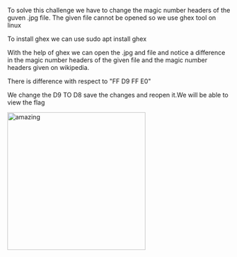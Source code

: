 To solve this challenge we have to change the magic number headers of the guven .jpg file.
The given file cannot be opened so we use ghex tool on linux

To install ghex we can use sudo apt install ghex

With the help of ghex we can open the .jpg and file and notice a difference in the magic number headers of the given file and the magic number headers given on wikipedia.

There is difference with respect to "FF D9 FF E0"

We change the D9 TO D8 save the changes and reopen it.We will be able to view the flag

<img width="312" alt="amazing" src="https://user-images.githubusercontent.com/76178081/105620113-71bad980-5e1f-11eb-91ce-4c302e094ba3.PNG">


